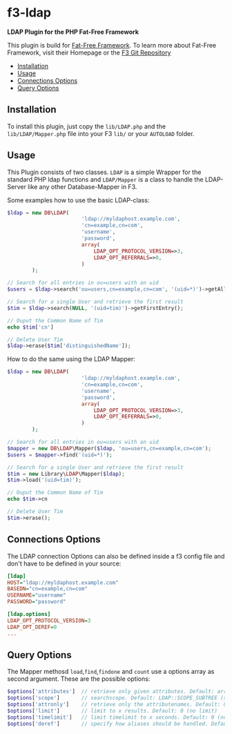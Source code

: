 # f3-ldap
**LDAP Plugin for the PHP Fat-Free Framework**

This plugin is build for [Fat-Free Framework](http://www.fatfreeframework.com/). To learn more about Fat-Free Framework, visit their Homepage or the [F3 Git Repository](http://github.com/bcosca/fatfree)

* [Installation](#installation)
* [Usage](#usage)
* [Connections Options](#connections-options)
* [Query Options](#query-options)

## Installation

To install this plugin, just copy the `lib/LDAP.php` and the `lib/LDAP/Mapper.php` file into your F3 `lib/` or your `AUTOLOAD` folder.

## Usage

This Plugin consists of two classes. `LDAP` is a simple Wrapper for the standard PHP ldap functions and `LDAP/Mapper` is a class to handle the LDAP-Server like any other Database-Mapper in F3. 

Some examples how to use the basic LDAP-class:

```php
$ldap = new DB\LDAP(
                        'ldap://myldaphost.example.com',
                        'cn=example,cn=com',
                        'username',
                        'password',
                        array(
                            LDAP_OPT_PROTOCOL_VERSION=>3,                          
                            LDAP_OPT_REFERRALS=>0,
                        )
        );

// Search for all entries in ou=users with an uid
$users = $ldap->search('ou=users,cn=example,cn=com', '(uid=*)')->getAll();

// Search for a single User and retrieve the first result
$tim = $ldap->search(NULL, '(uid=tim)')->getFirstEntry();

// Ouput the Common Name of Tim
echo $tim['cn']

// Delete User Tim
$ldap->erase($tim['distinguishedName']);
```

How to do the same using the LDAP Mapper:

```php
$ldap = new DB\LDAP(
                        'ldap://myldaphost.example.com',
                        'cn=example,cn=com',
                        'username',
                        'password',
                        array(
                            LDAP_OPT_PROTOCOL_VERSION=>3,                          
                            LDAP_OPT_REFERRALS=>0,
                        )
        );

// Search for all entries in ou=users with an uid
$mapper = new DB\LDAP\Mapper($ldap, 'ou=users,cn=example,cn=com');
$users = $mapper->find('(uid=*)');

// Search for a single User and retrieve the first result
$tim = new Library\LDAP\Mapper($ldap);
$tim->load('(uid=tim)');

// Ouput the Common Name of Tim
echo $tim->cn

// Delete User Tim
$tim->erase();
```

## Connections Options

The LDAP connection Options can also be defined inside a f3 config file and don't have to be defined in your source:

```ini
[ldap]
HOST="ldap://myldaphost.example.com"
BASEDN="cn=example,cn=com"
USERNAME="username"
PASSWORD="password"

[ldap.options]
LDAP_OPT_PROTOCOL_VERSION=3
LDAP_OPT_DEREF=0
...
```

## Query Options

The Mapper methosd `load`,`find`,`findone` and `count` use a options array as second argument. These are the possible options:

```php
$options['attributes']  // retrieve only given attributes. Default: array() (all attributes)
$options['scope']       // searchscope. Default: LDAP::SCOPE_SUBTREE (subtree search)
$options['attronly']    // retrieve only the attributenames. Default: 0 (disabled)
$options['limit']       // limit to x results. Default: 0 (no limit)
$options['timelimit']   // limit timelimit to x seconds. Default: 0 (no limit)
$options['deref']       // specify how aliases should be handled. Default: LDAP_DEREF_NEVER (no dereferencing)
```